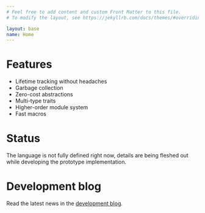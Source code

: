 ```yaml
---
# Feel free to add content and custom Front Matter to this file.
# To modify the layout, see https://jekyllrb.com/docs/themes/#overriding-theme-defaults

layout: base
name: Home
---
```


# Features

* Lifetime tracking without headaches
* Garbage collection
* Zero-cost abstractions
* Multi-type traits
* Higher-order module system
* Fast macros

# Status

The language is not fully defined right now, details are being fleshed out while
developing the prototype implementation.

# Development blog

Read the latest news in the [development blog](/blog).
